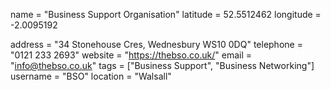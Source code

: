 name = "Business Support Organisation"
latitude = 52.5512462
longitude = -2.0095192

address = "34 Stonehouse Cres, Wednesbury WS10 0DQ"
telephone = "0121 233 2693"
website = "https://thebso.co.uk/"
email = "info@thebso.co.uk"
tags = ["Business Support", "Business Networking"]
username = "BSO"
location = "Walsall"
